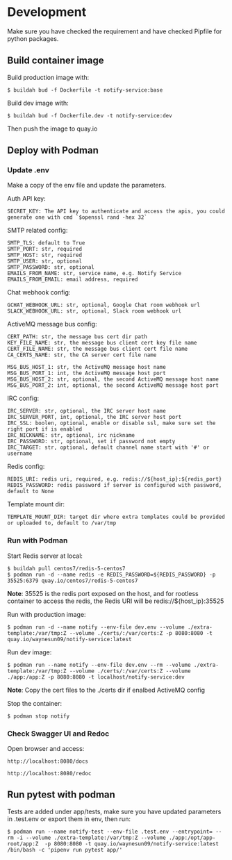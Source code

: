 # Development

Make sure you have checked the requirement and have checked Pipfile for python packages.

## Build container image

Build production image with:

    $ buildah bud -f Dockerfile -t notify-service:base

Build dev image with:

    $ buildah bud -f Dockerfile.dev -t notify-service:dev

Then push the image to quay.io

## Deploy with Podman

### Update .env

Make a copy of the env file and update the parameters.

Auth API key:

    SECRET_KEY: The API key to authenticate and access the apis, you could generate one with cmd `$openssl rand -hex 32`

SMTP related config:

    SMTP_TLS: default to True
    SMTP_PORT: str, required
    SMTP_HOST: str, required
    SMTP_USER: str, optional
    SMTP_PASSWORD: str, optional
    EMAILS_FROM_NAME: str, service name, e.g. Notify Service
    EMAILS_FROM_EMAIL: email address, required

Chat webhook config:

    GCHAT_WEBHOOK_URL: str, optional, Google Chat room webhook url
    SLACK_WEBHOOK_URL: str, optional, Slack room webhook url

ActiveMQ message bus config:

    CERT_PATH: str, the message bus cert dir path
    KEY_FILE_NAME: str, the message bus client cert key file name
    CERT_FILE_NAME: str, the message bus client cert file name
    CA_CERTS_NAME: str, the CA server cert file name

    MSG_BUS_HOST_1: str, the ActiveMQ message host name
    MSG_BUS_PORT_1: int, the ActiveMQ message host port
    MSG_BUS_HOST_2: str, optional, the second ActiveMQ message host name
    MSG_BUS_PORT_2: int, optional, the second ActiveMQ message host port

IRC config:

    IRC_SERVER: str, optional, the IRC server host name
    IRC_SERVER_PORT, int, optional, the IRC server host port
    IRC_SSL: boolen, optional, enable or disable ssl, make sure set the right port if is enabled
    IRC_NICKNAME: str, optional, irc nickname
    IRC_PASSWORD: str, optional, set if password not empty
    IRC_TARGET: str, optional, default channel name start with '#' or username

Redis config:

    REDIS_URI: redis uri, required, e.g. redis://${host_ip}:${redis_port}
    REDIS_PASSWORD: redis password if server is configured with password, default to None

Template mount dir:

    TEMPLATE_MOUNT_DIR: target dir where extra templates could be provided or uploaded to, default to /var/tmp

### Run with Podman

Start Redis server at local:

    $ buildah pull centos7/redis-5-centos7
    $ podman run -d --name redis -e REDIS_PASSWORD=${REDIS_PASSWORD} -p 35525:6379 quay.io/centos7/redis-5-centos7

**Note**: 35525 is the redis port exposed on the host, and for rootless container to access the redis, the Redis URI will be redis://${host_ip}:35525

Run with production image:

    $ podman run -d --name notify --env-file dev.env --volume ./extra-template:/var/tmp:Z --volume ./certs/:/var/certs:Z -p 8080:8080 -t quay.io/waynesun09/notify-service:latest

Run dev image:

    $ podman run --name notify --env-file dev.env --rm --volume ./extra-template:/var/tmp:Z --volume ./certs/:/var/certs:Z --volume ./app:/app:Z -p 8080:8080 -t localhost/notify-service:dev

**Note**: Copy the cert files to the ./certs dir if enalbed ActiveMQ config

Stop the container:

    $ podman stop notify

### Check Swagger UI and Redoc

Open browser and access:

    http://localhost:8080/docs

    http://localhost:8080/redoc

## Run pytest with podman

Tests are added under app/tests, make sure you have updated parameters in .test.env or export them in env, then run:

    $ podman run --name notify-test --env-file .test.env --entrypoint= --rm -i --volume ./extra-template:/var/tmp:Z --volume ./app:/opt/app-root/app:Z  -p 8080:8080 -t quay.io/waynesun09/notify-service:latest /bin/bash -c 'pipenv run pytest app/'
